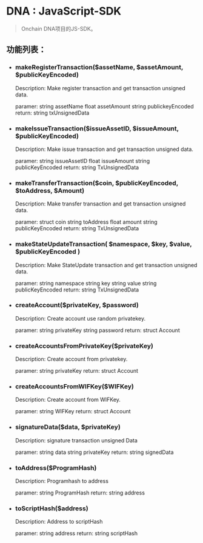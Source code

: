 # DNA : JavaScript-SDK

> Onchain DNA项目的JS-SDK。


## 功能列表：

- ### makeRegisterTransaction($assetName, $assetAmount, $publicKeyEncoded)
  Description:
  Make register transaction and get transaction unsigned data.

  paramer:
  	string assetName
  	float  assetAmount
  	string publickeyEncoded
  return:
  	string txUnsignedData


- ### makeIssueTransaction($issueAssetID, $issueAmount, $publicKeyEncoded)
  Description:
  Make issue transaction and get transaction unsigned data.

  paramer:
  	string issueAssetID
  	float  issueAmount
  	string publicKeyEncoded
  return:
  	string TxUnsignedData

- ### makeTransferTransaction($coin, $publicKeyEncoded, $toAddress, $Amount)
  Description:
  Make transfer transaction and get transaction unsigned data.

  paramer:
  	struct coin
  	string toAddress
  	float  amount
  	string publicKeyEncoded
  return:
  	string TxUnsignedData

- ### makeStateUpdateTransaction( $namespace, $key, $value, $publicKeyEncoded )
  Description:
  Make StateUpdate transaction and get transaction unsigned data.

  paramer:
  	string namespace
  	string key
  	string value
  	string publicKeyEncoded
  return:
  	string TxUnsignedData

- ### createAccount($privateKey, $password)
  Description:
  Create account use random privatekey.

  paramer:
  	string privateKey
  	string password
  return:
  	struct Account

- ### createAccountsFromPrivateKey($privateKey)
  Description:
  Create account from privatekey.

  paramer:
  	string privateKey
  return:
  	struct Account

- ### createAccountsFromWIFKey($WIFKey)
  Description:
  Create account from WIFKey.

  paramer:
  	string WIFKey
  return:
  	struct Account

- ### signatureData($data, $privateKey)
  Description:
  signature transaction unsigned Data

  paramer:
  	string data
    string privateKey
  return:
  	string signedData

- ### toAddress($ProgramHash)
  Description:
  Programhash to address

  paramer:
  	string ProgramHash
  return:
  	string address

- ### toScriptHash($address)
  Description:
  Address to scriptHash

  paramer:
  	string address
  return:
  	string scriptHash
